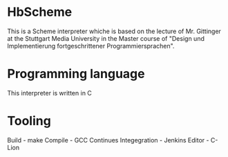 # HbScheme
This is a Scheme interpreter whiche is based on the lecture of Mr. Gittinger at the Stuttgart Media University in the Master course of "Design und Implementierung fortgeschrittener Programmiersprachen".

# Programming language
  This interpreter is written in C

# Tooling
  Build - make
  Compile - GCC
  Continues Integegration - Jenkins
  Editor - C-Lion
 
 
